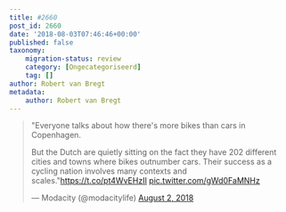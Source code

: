 ```yaml
---
title: #2660
post_id: 2660
date: '2018-08-03T07:46:46+00:00'
published: false
taxonomy:
    migration-status: review
    category: [Ongecategoriseerd]
    tag: []
author: Robert van Bregt
metadata:
    author: Robert van Bregt
---
```

> "Everyone talks about how there's more bikes than cars in Copenhagen.
> 
> But the Dutch are quietly sitting on the fact they have 202 different cities and towns where bikes outnumber cars. Their success as a cycling nation involves many contexts and scales."<https://t.co/pt4WvEHzII> [pic.twitter.com/gWd0FaMNHz](https://t.co/gWd0FaMNHz)
> 
> — Modacity (@modacitylife) [August 2, 2018](https://twitter.com/modacitylife/status/1025045893660078080?ref_src=twsrc%5Etfw)
